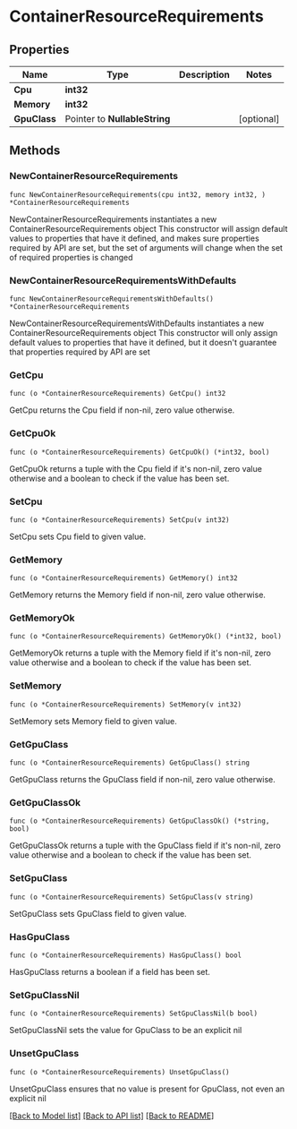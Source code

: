 # ContainerResourceRequirements

## Properties

Name | Type | Description | Notes
------------ | ------------- | ------------- | -------------
**Cpu** | **int32** |  | 
**Memory** | **int32** |  | 
**GpuClass** | Pointer to **NullableString** |  | [optional] 

## Methods

### NewContainerResourceRequirements

`func NewContainerResourceRequirements(cpu int32, memory int32, ) *ContainerResourceRequirements`

NewContainerResourceRequirements instantiates a new ContainerResourceRequirements object
This constructor will assign default values to properties that have it defined,
and makes sure properties required by API are set, but the set of arguments
will change when the set of required properties is changed

### NewContainerResourceRequirementsWithDefaults

`func NewContainerResourceRequirementsWithDefaults() *ContainerResourceRequirements`

NewContainerResourceRequirementsWithDefaults instantiates a new ContainerResourceRequirements object
This constructor will only assign default values to properties that have it defined,
but it doesn't guarantee that properties required by API are set

### GetCpu

`func (o *ContainerResourceRequirements) GetCpu() int32`

GetCpu returns the Cpu field if non-nil, zero value otherwise.

### GetCpuOk

`func (o *ContainerResourceRequirements) GetCpuOk() (*int32, bool)`

GetCpuOk returns a tuple with the Cpu field if it's non-nil, zero value otherwise
and a boolean to check if the value has been set.

### SetCpu

`func (o *ContainerResourceRequirements) SetCpu(v int32)`

SetCpu sets Cpu field to given value.


### GetMemory

`func (o *ContainerResourceRequirements) GetMemory() int32`

GetMemory returns the Memory field if non-nil, zero value otherwise.

### GetMemoryOk

`func (o *ContainerResourceRequirements) GetMemoryOk() (*int32, bool)`

GetMemoryOk returns a tuple with the Memory field if it's non-nil, zero value otherwise
and a boolean to check if the value has been set.

### SetMemory

`func (o *ContainerResourceRequirements) SetMemory(v int32)`

SetMemory sets Memory field to given value.


### GetGpuClass

`func (o *ContainerResourceRequirements) GetGpuClass() string`

GetGpuClass returns the GpuClass field if non-nil, zero value otherwise.

### GetGpuClassOk

`func (o *ContainerResourceRequirements) GetGpuClassOk() (*string, bool)`

GetGpuClassOk returns a tuple with the GpuClass field if it's non-nil, zero value otherwise
and a boolean to check if the value has been set.

### SetGpuClass

`func (o *ContainerResourceRequirements) SetGpuClass(v string)`

SetGpuClass sets GpuClass field to given value.

### HasGpuClass

`func (o *ContainerResourceRequirements) HasGpuClass() bool`

HasGpuClass returns a boolean if a field has been set.

### SetGpuClassNil

`func (o *ContainerResourceRequirements) SetGpuClassNil(b bool)`

 SetGpuClassNil sets the value for GpuClass to be an explicit nil

### UnsetGpuClass
`func (o *ContainerResourceRequirements) UnsetGpuClass()`

UnsetGpuClass ensures that no value is present for GpuClass, not even an explicit nil

[[Back to Model list]](../README.md#documentation-for-models) [[Back to API list]](../README.md#documentation-for-api-endpoints) [[Back to README]](../README.md)


